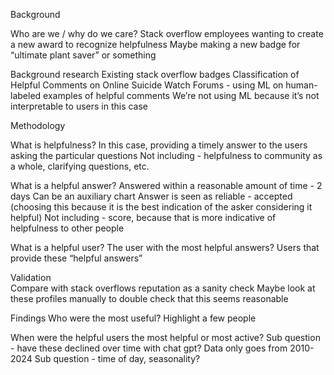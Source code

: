 Background 

Who are we / why do we care? 
Stack overflow employees wanting to create a new award to recognize helpfulness 
Maybe making a new badge for “ultimate plant saver” or something  

Background research 
Existing stack overflow badges 
Classification of Helpful Comments on Online Suicide Watch Forums - using ML on human-labeled examples of helpful comments 
We’re not using ML because it’s not interpretable to users in this case 

Methodology

What is helpfulness? 
In this case, providing a timely answer to the users asking the particular questions 
Not including - helpfulness to community as a whole, clarifying questions, etc. 

What is a helpful answer? 
Answered within a reasonable amount of time - 2 days 
Can be an auxiliary chart 
Answer is seen as reliable - accepted (choosing this because it is the best indication of the asker considering it helpful) 
Not including - score, because that is more indicative of helpfulness to other people 

What is a helpful user? The user with the most helpful answers? 
Users that provide these “helpful answers” 

Validation  
Compare with stack overflows reputation as a sanity check 
Maybe look at these profiles manually to double check that this seems reasonable 

Findings 
Who were the most useful? 
Highlight a few people 

When were the helpful users the most helpful or most active? 
Sub question - have these declined over time with chat gpt? 
Data only goes from 2010-2024 
Sub question - time of day, seasonality? 
